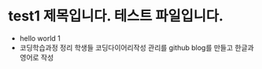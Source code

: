 # test1 제목입니다. 테스트 파일입니다.

* hello world 1
* 코딩학습과정 정리
학생들 코딩다이어리작성 관리를  github blog를 만들고  한글과 영어로 작성
